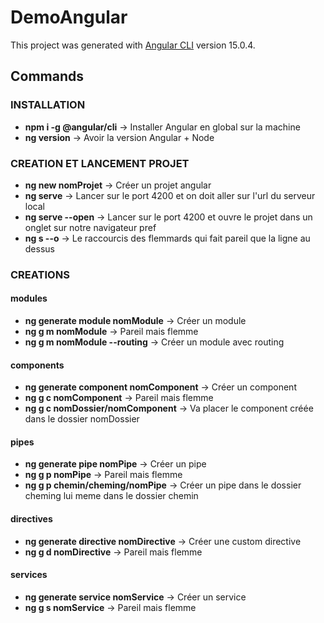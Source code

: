 # DemoAngular

This project was generated with [Angular CLI](https://github.com/angular/angular-cli) version 15.0.4.

## Commands
### INSTALLATION  
- **npm i -g @angular/cli** → Installer Angular en global sur la machine
- **ng version** → Avoir la version Angular + Node

### CREATION ET LANCEMENT PROJET 
- **ng new nomProjet** → Créer un projet angular
- **ng serve** → Lancer sur le port 4200 et on doit aller sur l'url du serveur local
- **ng serve --open** → Lancer sur le port 4200 et ouvre le projet dans un onglet sur notre navigateur pref
- **ng s --o** → Le raccourcis des flemmards qui fait pareil que la ligne au dessus 

### CREATIONS 
#### modules
- **ng generate module nomModule** → Créer un module
- **ng g m nomModule** → Pareil mais flemme
- **ng g m nomModule --routing** → Créer un module avec routing

#### components
- **ng generate component nomComponent** → Créer un component
- **ng g c nomComponent** → Pareil mais flemme
- **ng g c nomDossier/nomComponent** → Va placer le component créée dans le dossier nomDossier

#### pipes
- **ng generate pipe nomPipe** → Créer un pipe
- **ng g p nomPipe** → Pareil mais flemme
- **ng g p chemin/cheming/nomPipe**	→ Créer un pipe dans le dossier cheming lui meme dans le dossier chemin

#### directives
- **ng generate directive nomDirective** → Créer une custom directive
- **ng g d nomDirective** → Pareil mais flemme

#### services
- **ng generate service nomService** → Créer un service
- **ng g s nomService** → Pareil mais flemme

